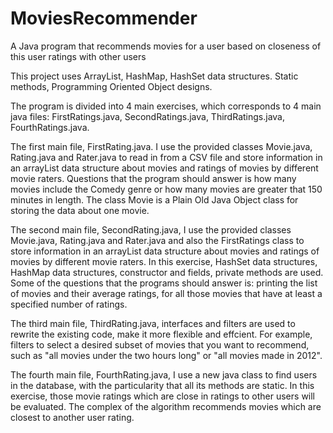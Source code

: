 # MoviesRecommender
A Java program that recommends movies for a user based on closeness of this user ratings with other users

This project uses ArrayList, HashMap, HashSet data structures. Static methods, Programming Oriented Object designs.

The program is divided into 4 main exercises, which corresponds to 4 main java files: FirstRatings.java, SecondRatings.java, ThirdRatings.java, FourthRatings.java.

The first main file, FirstRating.java. I use the provided classes Movie.java, Rating.java and Rater.java to read in from a CSV file and store information in an arrayList data structure about movies and ratings of movies by different movie raters. Questions that the program should answer is how many movies include the Comedy genre or how many movies are greater that 150 minutes in length. The class Movie is a Plain Old Java Object class for storing the data about one movie.

The second main file, SecondRating.java, I use the provided classes Movie.java, Rating.java and Rater.java and also the FirstRatings class to store information in an arrayList data structure about movies and ratings of movies by different movie raters. In this exercise, HashSet data structures, HashMap data structures, constructor and fields, private methods are used. Some of the questions that the programs should answer is: printing the list of movies and their average ratings, for all those movies that have at least a specified number of ratings.

The third main file, ThirdRating.java,  interfaces and filters are used to rewrite the existing code, make it more flexible and effcient. For example, filters to select a desired subset of movies that you want to recommend, such as "all movies under the two hours long" or "all movies made in 2012".

The fourth main file, FourthRating.java, I use a new java class to find users in the database, with the particularity that all its methods are static. In this exercise, those movie ratings which are close in ratings to other users will be evaluated. The complex of the algorithm recommends movies which are closest to another user rating.
